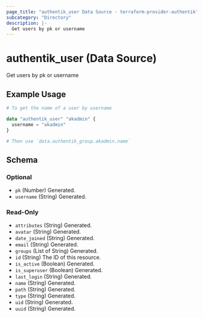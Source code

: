 ```yaml
---
page_title: "authentik_user Data Source - terraform-provider-authentik"
subcategory: "Directory"
description: |-
  Get users by pk or username
---
```


# authentik_user (Data Source)

Get users by pk or username

## Example Usage

```terraform
# To get the name of a user by username

data "authentik_user" "akadmin" {
  username = "akadmin"
}

# Then use `data.authentik_group.akadmin.name`
```

<!-- schema generated by tfplugindocs -->
## Schema

### Optional

- `pk` (Number) Generated.
- `username` (String) Generated.

### Read-Only

- `attributes` (String) Generated.
- `avatar` (String) Generated.
- `date_joined` (String) Generated.
- `email` (String) Generated.
- `groups` (List of String) Generated.
- `id` (String) The ID of this resource.
- `is_active` (Boolean) Generated.
- `is_superuser` (Boolean) Generated.
- `last_login` (String) Generated.
- `name` (String) Generated.
- `path` (String) Generated.
- `type` (String) Generated.
- `uid` (String) Generated.
- `uuid` (String) Generated.
